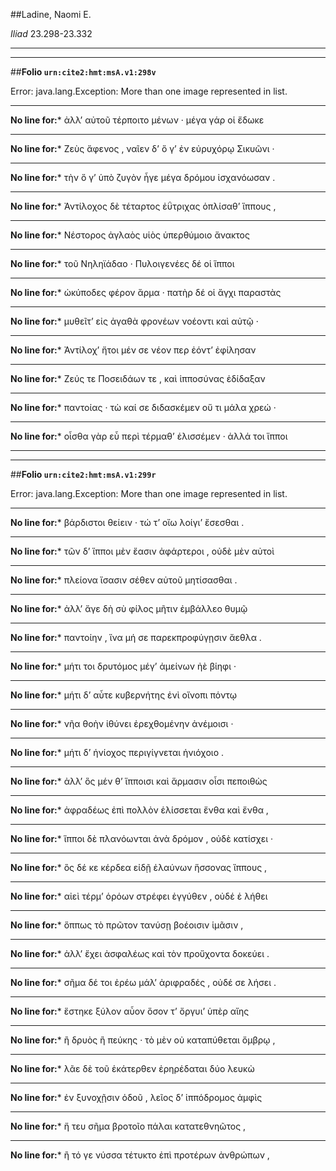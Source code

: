 ##Ladine, Naomi E.

*Iliad* 23.298-23.332

---

---

##**Folio `urn:cite2:hmt:msA.v1:298v`**



Error: java.lang.Exception: More than one image represented in list.

--- 

 **No line for:*** ἀλλʼ αὐτοῦ τέρποιτο μένων · μέγα γάρ οἱ ἔδωκε

--- 

 **No line for:*** Ζεὺς ἄφενος , ναῖεν δʼ ὅ γʼ ἐν εὐρυχόρῳ Σικυῶνι ·

--- 

 **No line for:*** τὴν ὅ γʼ ὑπὸ ζυγὸν ἦγε μέγα δρόμου ἰσχανόωσαν .

--- 

 **No line for:*** Ἀντίλοχος δὲ τέταρτος ἐΰτριχας ὁπλίσαθʼ ἵππους ,

--- 

 **No line for:*** Νέστορος ἀγλαὸς υἱὸς ὑπερθύμοιο ἄνακτος

--- 

 **No line for:*** τοῦ Νηληϊάδαο · Πυλοιγενέες δέ οἱ ἵπποι

--- 

 **No line for:*** ὠκύποδες φέρον ἅρμα · πατὴρ δέ οἱ ἄγχι παραστὰς

--- 

 **No line for:*** μυθεῖτʼ εἰς ἀγαθὰ φρονέων νοέοντι καὶ αὐτῷ ·

--- 

 **No line for:*** Ἀντίλοχʼ ἤτοι μέν σε νέον περ ἐόντʼ ἐφίλησαν

--- 

 **No line for:*** Ζεύς τε Ποσειδάων τε , καὶ ἱπποσύνας ἐδίδαξαν

--- 

 **No line for:*** παντοίας · τὼ καί σε διδασκέμεν οὔ τι μάλα χρεώ ·

--- 

 **No line for:*** οἶσθα γὰρ εὖ περὶ τέρμαθʼ ἑλισσέμεν · ἀλλά τοι ἵπποι

---

---

##**Folio `urn:cite2:hmt:msA.v1:299r`**



Error: java.lang.Exception: More than one image represented in list.

--- 

 **No line for:*** βάρδιστοι θείειν · τώ τʼ οἴω λοίγιʼ ἔσεσθαι .

--- 

 **No line for:*** τῶν δʼ ἵπποι μὲν ἔασιν ἀφάρτεροι , οὐδὲ μὲν αὐτοὶ

--- 

 **No line for:*** πλείονα ἴσασιν σέθεν αὐτοῦ μητίσασθαι .

--- 

 **No line for:*** ἀλλʼ ἄγε δὴ σὺ φίλος μῆτιν ἐμβάλλεο θυμῷ

--- 

 **No line for:*** παντοίην , ἵνα μή σε παρεκπροφύγῃσιν ἄεθλα .

--- 

 **No line for:*** μήτι τοι δρυτόμος μέγʼ ἀμείνων ἠὲ βίηφι ·

--- 

 **No line for:*** μήτι δʼ αὖτε κυβερνήτης ἐνὶ οἴνοπι πόντῳ

--- 

 **No line for:*** νῆα θοὴν ἰθύνει ἐρεχθομένην ἀνέμοισι ·

--- 

 **No line for:*** μήτι δʼ ἡνίοχος περιγίγνεται ἡνιόχοιο .

--- 

 **No line for:*** ἀλλʼ ὃς μέν θʼ ἵπποισι καὶ ἅρμασιν οἷσι πεποιθὼς

--- 

 **No line for:*** ἀφραδέως ἐπὶ πολλὸν ἑλίσσεται ἔνθα καὶ ἔνθα ,

--- 

 **No line for:*** ἵπποι δὲ πλανόωνται ἀνὰ δρόμον , οὐδὲ κατίσχει ·

--- 

 **No line for:*** ὃς δέ κε κέρδεα εἰδῇ ἐλαύνων ἥσσονας ἵππους ,

--- 

 **No line for:*** αἰεὶ τέρμʼ ὁρόων στρέφει ἐγγύθεν , οὐδέ ἑ λήθει

--- 

 **No line for:*** ὅππως τὸ πρῶτον τανύσῃ βοέοισιν ἱμᾶσιν ,

--- 

 **No line for:*** ἀλλʼ ἔχει ἀσφαλέως καὶ τὸν προὔχοντα δοκεύει .

--- 

 **No line for:*** σῆμα δέ τοι ἐρέω μάλʼ ἀριφραδές , οὐδέ σε λήσει .

--- 

 **No line for:*** ἕστηκε ξύλον αὖον ὅσον τʼ ὄργυιʼ ὑπὲρ αἴης

--- 

 **No line for:*** ἢ δρυὸς ἢ πεύκης · τὸ μὲν οὐ καταπύθεται ὄμβρῳ ,

--- 

 **No line for:*** λᾶε δὲ τοῦ ἑκάτερθεν ἐρηρέδαται δύο λευκὼ

--- 

 **No line for:*** ἐν ξυνοχῇσιν ὁδοῦ , λεῖος δʼ ἱππόδρομος ἀμφὶς

--- 

 **No line for:*** ἤ τευ σῆμα βροτοῖο πάλαι κατατεθνηῶτος ,

--- 

 **No line for:*** ἢ τό γε νύσσα τέτυκτο ἐπὶ προτέρων ἀνθρώπων ,